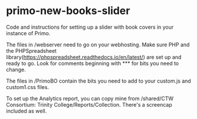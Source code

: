 # primo-new-books-slider
Code and instructions for setting up a slider with book covers in your instance of Primo.

The files in /webserver need to go on your webhosting. Make sure PHP and the PHPSpreadsheet library(https://phpspreadsheet.readthedocs.io/en/latest/) are set up and ready to go. Look for comments beginning with *** for bits you need to change.

The files in /PrimoBO contain the bits you need to add to your custom.js and custom1.css files.

To set up the Analytics report, you can copy mine from /shared/CTW Consortium: Trinity College/Reports/Collection. There's a screencap included as well.
